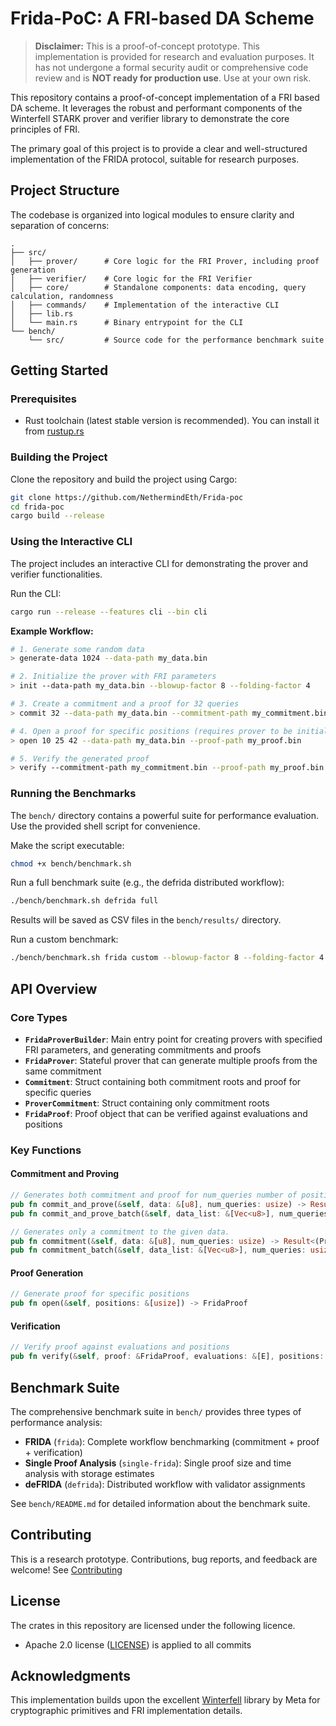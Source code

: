 # Frida-PoC: A FRI-based DA Scheme

> **Disclaimer:** This is a proof-of-concept prototype. This implementation is provided for research and evaluation purposes. It has not undergone a formal security audit or comprehensive code review and is **NOT ready for production use**. Use at your own risk.

This repository contains a proof-of-concept implementation of a FRI based DA scheme. It leverages the robust and performant components of the Winterfell STARK prover and verifier library to demonstrate the core principles of FRI.

The primary goal of this project is to provide a clear and well-structured implementation of the FRIDA protocol, suitable for research purposes.

## Project Structure

The codebase is organized into logical modules to ensure clarity and separation of concerns:

```
.
├── src/
│   ├── prover/      # Core logic for the FRI Prover, including proof generation
│   ├── verifier/    # Core logic for the FRI Verifier
│   ├── core/        # Standalone components: data encoding, query calculation, randomness
│   ├── commands/    # Implementation of the interactive CLI
│   ├── lib.rs       
│   └── main.rs      # Binary entrypoint for the CLI
└── bench/
    └── src/         # Source code for the performance benchmark suite
```

## Getting Started

### Prerequisites

- Rust toolchain (latest stable version is recommended). You can install it from [rustup.rs](https://rustup.rs/)

### Building the Project

Clone the repository and build the project using Cargo:

```bash
git clone https://github.com/NethermindEth/Frida-poc
cd frida-poc
cargo build --release
```

### Using the Interactive CLI

The project includes an interactive CLI for demonstrating the prover and verifier functionalities.

Run the CLI:

```bash
cargo run --release --features cli --bin cli
```

**Example Workflow:**

```bash
# 1. Generate some random data
> generate-data 1024 --data-path my_data.bin

# 2. Initialize the prover with FRI parameters
> init --data-path my_data.bin --blowup-factor 8 --folding-factor 4

# 3. Create a commitment and a proof for 32 queries
> commit 32 --data-path my_data.bin --commitment-path my_commitment.bin

# 4. Open a proof for specific positions (requires prover to be initialized)
> open 10 25 42 --data-path my_data.bin --proof-path my_proof.bin

# 5. Verify the generated proof
> verify --commitment-path my_commitment.bin --proof-path my_proof.bin
```

### Running the Benchmarks

The `bench/` directory contains a powerful suite for performance evaluation. Use the provided shell script for convenience.

Make the script executable:

```bash
chmod +x bench/benchmark.sh
```

Run a full benchmark suite (e.g., the defrida distributed workflow):

```bash
./bench/benchmark.sh defrida full
```

Results will be saved as CSV files in the `bench/results/` directory.

Run a custom benchmark:

```bash
./bench/benchmark.sh frida custom --blowup-factor 8 --folding-factor 4 --max-remainder-degree 31 --data-size 65536
```

## API Overview

### Core Types

- **`FridaProverBuilder`**: Main entry point for creating provers with specified FRI parameters, and generating commitments and proofs
- **`FridaProver`**: Stateful prover that can generate multiple proofs from the same commitment
- **`Commitment`**: Struct containing both commitment roots and proof for specific queries
- **`ProverCommitment`**: Struct containing only commitment roots
- **`FridaProof`**: Proof object that can be verified against evaluations and positions

### Key Functions

#### Commitment and Proving
```rust
// Generates both commitment and proof for num_queries number of positions.
pub fn commit_and_prove(&self, data: &[u8], num_queries: usize) -> Result<(Commitment<H>, FridaProver<E, H>), FridaError>
pub fn commit_and_prove_batch(&self, data_list: &[Vec<u8>], num_queries: usize) -> Result<(Commitment<H>, FridaProver<E, H>), FridaError>

// Generates only a commitment to the given data.
pub fn commitment(&self, data: &[u8], num_queries: usize) -> Result<(ProverCommitment<H>, FridaProver<E, H>, Vec<usize>), FridaError>
pub fn commitment_batch(&self, data_list: &[Vec<u8>], num_queries: usize) -> Result<(ProverCommitment<H>, FridaProver<E, H>, Vec<usize>), FridaError>
```

#### Proof Generation
```rust
// Generate proof for specific positions
pub fn open(&self, positions: &[usize]) -> FridaProof
```

#### Verification
```rust
// Verify proof against evaluations and positions
pub fn verify(&self, proof: &FridaProof, evaluations: &[E], positions: &[usize]) -> Result<(), FridaError>
```

## Benchmark Suite

The comprehensive benchmark suite in `bench/` provides three types of performance analysis:

- **FRIDA** (`frida`): Complete workflow benchmarking (commitment + proof + verification)
- **Single Proof Analysis** (`single-frida`): Single proof size and time analysis with storage estimates
- **deFRIDA** (`defrida`): Distributed workflow with validator assignments

See `bench/README.md` for detailed information about the benchmark suite.

## Contributing

This is a research prototype. Contributions, bug reports, and feedback are welcome! See [Contributing](./CONTRIBUTING.md)

## License
The crates in this repository are licensed under the following licence.

* Apache 2.0 license ([LICENSE](./LICENSE)) is applied to all commits


## Acknowledgments

This implementation builds upon the excellent [Winterfell](https://github.com/facebook/winterfell) library by Meta for cryptographic primitives and FRI implementation details.